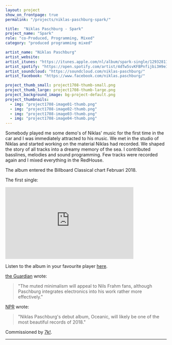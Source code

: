 ```yaml
---
layout: project
show_on_frontpage: true
permalink: "/projects/niklas-paschburg-spark/"

title:  "Niklas Paschburg - Spark"
project_name: "Spark"
role: "co-Produced, Programming, Mixed"
category: "produced programming mixed"

artist_name: "Niklas Paschburg"
artist_website:
artist_itunes: "https://itunes.apple.com/nl/album/spark-single/1293281162?l=en"
artist_spotify: "https://open.spotify.com/artist/4dTw5svKFBPnfijbi3H9eI"
artist_soundcloud: "https://soundcloud.com/niklas-paschburg/"
artist_facebook: "https://www.facebook.com/niklas.paschburg/"

project_thumb_small: project1708-thumb-small.png
project_thumb_large: project1708-thumb-large.png
project_background_image: bg-project-default.png
project_thumbnails:
  - img: "project1708-image01-thumb.png"
  - img: "project1708-image02-thumb.png"
  - img: "project1708-image03-thumb.png"
  - img: "project1708-image04-thumb.png"
---
```


Somebody played me some demo's of Niklas' music for the first time in the car and I was immediately attracted to his music. We met in the studio of Niklas and started working on the material Niklas had recorded. We shaped the story of all tracks into a dreamy memory of the sea. I contributed basslines, melodies and sound programming. Few tracks were recorded again and I mixed everything in the RedHouse.

The album entered the Billboard Classical chart Februari 2018.

The first single:

<iframe width="400" height="225" src="https://www.youtube.com/embed/6p_YD68O5ho?rel=0" frameborder="0" gesture="media" allow="encrypted-media" allowfullscreen></iframe>

Listen to the album in your favourite player [here](https://7k.lnk.to/Oceanic).

[the Guardian](https://www.theguardian.com/music/2018/mar/01/brad-mehldau-after-bach-contemporary-album-review) wrote:
>"The muted minimalism will appeal to Nils Frahm fans, although Paschburg integrates electronics into his work rather more effectively."

[NPR](https://www.npr.org/2018/02/01/581018624/first-listen-niklas-paschburg-oceanic) wrote:
>"Niklas Paschburg's debut album, Oceanic, will likely be one of the most beautiful records of 2018."

Commissioned by [7k!](http://7klassik.com).

---
